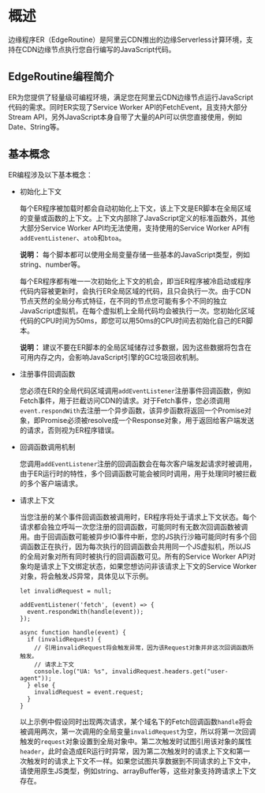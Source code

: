 # 概述

边缘程序ER（EdgeRoutine）是阿里云CDN推出的边缘Serverless计算环境，支持在CDN边缘节点执行您自行编写的JavaScript代码。

## EdgeRoutine编程简介

ER为您提供了轻量级可编程环境，满足您在阿里云CDN边缘节点运行JavaScript代码的需求。同时ER实现了Service Worker API的FetchEvent，且支持大部分Stream API，另外JavaScript本身自带了大量的API可以供您直接使用，例如Date、String等。

## 基本概念

ER编程涉及以下基本概念：

-   初始化上下文

    每个ER程序被加载时都会自动初始化上下文，该上下文是ER脚本在全局区域的变量或函数的上下文。上下文内部除了JavaScript定义的标准函数外，其他大部分Service Worker API均无法使用，支持使用的Service Worker API有`addEventListener`、`atob`和`btoa`。

    **说明：** 每个脚本都可以使用全局变量存储一些基本的JavaScript类型，例如string、number等。

    每个ER程序都有唯一一次初始化上下文的机会，即当ER程序被冷启动或程序代码内容被更新时，会执行ER全局区域的代码，且只会执行一次。由于CDN节点天然的全局分布式特征，在不同的节点您可能有多个不同的独立JavaScript虚拟机，在每个虚拟机上全局代码均会被执行一次。您初始化区域代码的CPU时间为50ms，即您可以用50ms的CPU时间去初始化自己的ER脚本。

    **说明：** 建议不要在ER脚本的全局区域储存过多数据，因为这些数据将包含在可用内存之内，会影响JavaScript引擎的GC垃圾回收机制。

-   注册事件回调函数

    您必须在ER的全局代码区域调用`addEventListener`注册事件回调函数，例如Fetch事件，用于拦截访问CDN的请求。对于Fetch事件，您必须调用`event.respondWith`去注册一个异步函数，该异步函数将返回一个Promise对象，即Promise必须被resolve成一个Response对象，用于返回给客户端发送的请求，否则视为ER程序错误。

-   回调函数调用机制

    您调用`addEventListener`注册的回调函数会在每次客户端发起请求时被调用，由于ER运行时的特性，多个回调函数可能会被同时调用，用于处理同时被拦截的多个客户端请求。

-   请求上下文

    当您注册的某个事件回调函数被调用时，ER程序将处于请求上下文状态。每个请求都会独立呼叫一次您注册的回调函数，可能同时有无数次回调函数被调用。由于回调函数可能被异步IO事件中断，您的JS执行沙箱可能同时有多个回调函数正在执行，因为每次执行的回调函数会共用同一个JS虚拟机，所以JS的全局对象对所有同时被执行的回调函数可见。所有的Service Worker API对象均是请求上下文绑定状态，如果您想访问非该请求上下文的Service Worker对象，将会触发JS异常，具体见以下示例。

    ```
    let invalidRequest = null;
    
    addEventListener('fetch', (event) => {
      event.respondWith(handle(event));
    });
    
    async function handle(event) {
      if (invalidRequest) {
        // 引用invalidRequest将会触发异常，因为该Request对象并非这次回调函数所触发。
        // 请求上下文
        console.log("UA: %s", invalidRequest.headers.get("user-agent"));
      } else {
        invalidRequest = event.request;
      }
    }
    ```

    以上示例中假设同时出现两次请求，某个域名下的Fetch回调函数`handle`将会被调用两次，第一次调用的全局变量`invalidRequest`为空，所以将第一次回调触发的`request`对象设置到全局对象中。第二次触发时试图引用该对象的属性`header`，此时会造成ER运行时异常，因为第二次触发时的请求上下文和第一次触发时的请求上下文不一样。如果您试图共享数据到不同请求的上下文中，请使用原生JS类型，例如string、arrayBuffer等，这些对象支持跨请求上下文存在。


